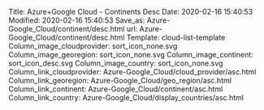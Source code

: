 Title: Azure+Google Cloud - Continents Desc
Date: 2020-02-16 15:40:53
Modified: 2020-02-16 15:40:53
Save_as: Azure-Google_Cloud/continent/desc.html
url: Azure-Google_Cloud/continent/desc.html
Template: cloud-list-template
Column_image_cloudprovider: sort_icon_none.svg
Column_image_georegion: sort_icon_none.svg
Column_image_continent: sort_icon_desc.svg
Column_image_country: sort_icon_none.svg
Column_link_cloudprovider: Azure-Google_Cloud/cloud_provider/asc.html
Column_link_georegion: Azure-Google_Cloud/geo_region/asc.html
Column_link_continent: Azure-Google_Cloud/continent/asc.html
Column_link_country: Azure-Google_Cloud/display_countries/asc.html